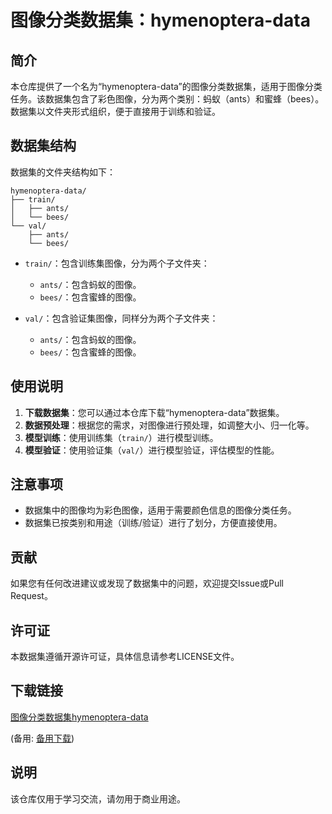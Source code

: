 # 图像分类数据集：hymenoptera-data

## 简介

本仓库提供了一个名为“hymenoptera-data”的图像分类数据集，适用于图像分类任务。该数据集包含了彩色图像，分为两个类别：蚂蚁（ants）和蜜蜂（bees）。数据集以文件夹形式组织，便于直接用于训练和验证。

## 数据集结构

数据集的文件夹结构如下：

```
hymenoptera-data/
├── train/
│   ├── ants/
│   └── bees/
└── val/
    ├── ants/
    └── bees/
```

- `train/`：包含训练集图像，分为两个子文件夹：
  - `ants/`：包含蚂蚁的图像。
  - `bees/`：包含蜜蜂的图像。

- `val/`：包含验证集图像，同样分为两个子文件夹：
  - `ants/`：包含蚂蚁的图像。
  - `bees/`：包含蜜蜂的图像。

## 使用说明

1. **下载数据集**：您可以通过本仓库下载“hymenoptera-data”数据集。
2. **数据预处理**：根据您的需求，对图像进行预处理，如调整大小、归一化等。
3. **模型训练**：使用训练集（`train/`）进行模型训练。
4. **模型验证**：使用验证集（`val/`）进行模型验证，评估模型的性能。

## 注意事项

- 数据集中的图像均为彩色图像，适用于需要颜色信息的图像分类任务。
- 数据集已按类别和用途（训练/验证）进行了划分，方便直接使用。

## 贡献

如果您有任何改进建议或发现了数据集中的问题，欢迎提交Issue或Pull Request。

## 许可证

本数据集遵循开源许可证，具体信息请参考LICENSE文件。

## 下载链接
[图像分类数据集hymenoptera-data](https://pan.quark.cn/s/92a4585c3cde) 

(备用: [备用下载](https://pan.baidu.com/s/1i-E_J9A1dN-babEVdat1Sw?pwd=1234))

## 说明

该仓库仅用于学习交流，请勿用于商业用途。
